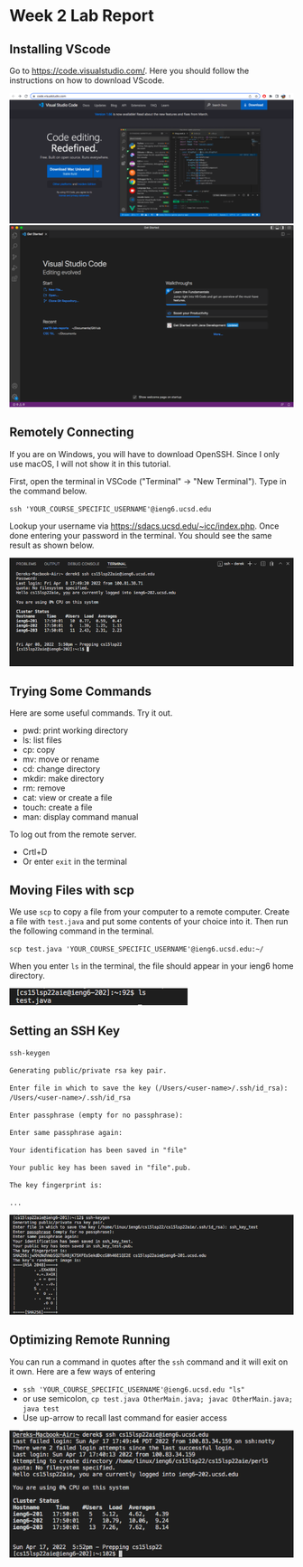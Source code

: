 # Week 2 Lab Report

## Installing VScode
Go to https://code.visualstudio.com/. Here you should follow the instructions on how to download VScode.

![Image](week-2-lab-report-1-1.png)
![Image](week-2-lab-report-1-2.png)


## Remotely Connecting
If you are on Windows, you will have to download OpenSSH. Since I only use macOS, I will not show it in this tutorial.

First, open the terminal in VSCode ("Terminal" -> "New Terminal"). Type in the command below.

`ssh 'YOUR_COURSE_SPECIFIC_USERNAME'@ieng6.ucsd.edu`

Lookup your username via https://sdacs.ucsd.edu/~icc/index.php. Once done entering your password in the terminal. You should see the same result as shown below.

![Image](week-2-lab-report-1-3.png)

## Trying Some Commands
Here are some useful commands. Try it out.
* pwd: print working directory
* ls: list files
* cp: copy
* mv: move or rename
* cd: change directory
* mkdir: make directory
* rm: remove
* cat: view or create a file
* touch: create a file
* man: display command manual

To log out from the remote server. 
* Crtl+D
* Or enter `exit` in the terminal

## Moving Files with scp
We use `scp` to copy a file from your computer to a remote computer. Create a file with `test.java` and put some contents of your choice into it. Then run the following command in the terminal.

`scp test.java 'YOUR_COURSE_SPECIFIC_USERNAME'@ieng6.ucsd.edu:~/`

When you enter `ls` in the terminal, the file should appear in your ieng6 home directory.

![Image](week-2-lab-report-1-4.png)

## Setting an SSH Key
`ssh-keygen`

`Generating public/private rsa key pair.`

`Enter file in which to save the key (/Users/<user-name>/.ssh/id_rsa): /Users/<user-name>/.ssh/id_rsa`

`Enter passphrase (empty for no passphrase):`

`Enter same passphrase again:`

`Your identification has been saved in "file"`

`Your public key has been saved in "file".pub.`

`The key fingerprint is:`

`...`


![Image](week-2-lab-report-1-5.png)

## Optimizing Remote Running
You can run a command in quotes after the `ssh` command and it will exit on it own.
Here are a few ways of entering
* `ssh 'YOUR_COURSE_SPECIFIC_USERNAME'@ieng6.ucsd.edu "ls"`
* or use semicolon, `cp test.java OtherMain.java; javac OtherMain.java; java test`
* Use up-arrow to recall last command for easier access

![Image](week-2-lab-report-1-6.png)

